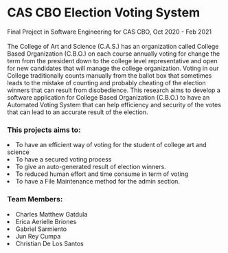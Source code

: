 # CAS CBO Election Voting System
Final Project in Software Engineering for CAS CBO, Oct 2020 - Feb 2021
<br>
<br>
The College of Art and Science (C.A.S.) has an organization called College Based Organization (C.B.O.) on each course annually voting for change the term from the president down to the college level representative and open for new candidates that will manage the college organization. Voting in our College traditionally counts manually from the ballot box that sometimes leads to the mistake of counting and probably cheating of the election winners that can result from disobedience. This research aims to develop a software application for College Based Organization (C.B.O.) to have an Automated Voting System that can help efficiency and security of the votes that can lead to an accurate result of the election.
<br>
<h3>This projects aims to:</h3>
<li>To have an efficient way of voting for the student of college art and science</li>
<li>To have a secured voting process</li>
<li>To give an auto-generated result of election winners.</li>
<li>To reduced human effort and time consume in term of voting</li>
<li>To have a File Maintenance method for the admin section.</li>

<h3>Team Members:</h3>
<li>Charles Matthew Gatdula</li>
<li>Erica Aerielle Briones</li>
<li>Gabriel Sarmiento</li>
<li>Jun Rey Cumpa</li>
<li>Christian De Los Santos</li>

